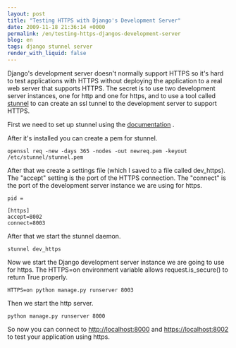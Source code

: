 ```yaml
---
layout: post
title: "Testing HTTPS with Django's Development Server"
date: 2009-11-18 21:36:14 +0000
permalink: /en/testing-https-djangos-development-server
blog: en
tags: django stunnel server
render_with_liquid: false
---
```


<!-- textlint-disable rousseau -->

Django's development server doesn't normally support HTTPS so it's hard
to test applications with HTTPS without deploying the application to a
real web server that supports HTTPS. The secret is to use two
development server instances, one for http and one for https, and to use
a tool called [stunnel](http://www.stunnel.org/) to can create an ssl
tunnel to the development server to support HTTPS.

First we need to set up stunnel using the
[documentation](http://www.stunnel.org/examples/https_windows.html) .

After it's installed you can create a pem for stunnel.

```text
openssl req -new -days 365 -nodes -out newreq.pem -keyout /etc/stunnel/stunnel.pem
```

After that we create a settings file (which I saved to a file called
dev_https). The "accept" setting is the port of the HTTPS connection.
The "connect" is the port of the development server instance we are
using for https.

```text
pid =

[https]
accept=8002
connect=8003
```

After that we start the stunnel daemon.

```text
stunnel dev_https
```

Now we start the Django development server instance we are going to use
for https. The HTTPS=on environment variable allows request.is_secure()
to return True properly.

```text
HTTPS=on python manage.py runserver 8003
```

Then we start the http server.

```text
python manage.py runserver 8000
```

So now you can connect to <http://localhost:8000> and
<https://localhost:8002> to test your application using https.

<!-- textlint-enable rousseau -->
